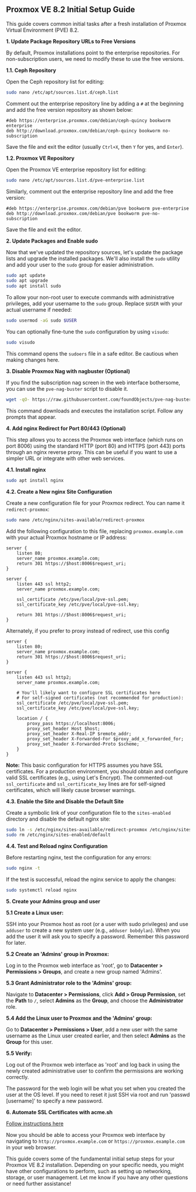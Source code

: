 ## Proxmox VE 8.2 Initial Setup Guide

This guide covers common initial tasks after a fresh installation of Proxmox Virtual Environment (PVE) 8.2.

**1. Update Package Repository URLs to Free Versions**

By default, Proxmox installations point to the enterprise repositories. For non-subscription users, we need to modify these to use the free versions.

**1.1. Ceph Repository**

Open the Ceph repository list for editing:

```bash
sudo nano /etc/apt/sources.list.d/ceph.list
```

Comment out the enterprise repository line by adding a `#` at the beginning and add the free version repository as shown below:

```
#deb https://enterprise.proxmox.com/debian/ceph-quincy bookworm enterprise
deb http://download.proxmox.com/debian/ceph-quincy bookworm no-subscription
```

Save the file and exit the editor (usually `Ctrl+X`, then `Y` for yes, and `Enter`).

**1.2. Proxmox VE Repository**

Open the Proxmox VE enterprise repository list for editing:

```bash
sudo nano /etc/apt/sources.list.d/pve-enterprise.list
```

Similarly, comment out the enterprise repository line and add the free version:

```
#deb https://enterprise.proxmox.com/debian/pve bookworm pve-enterprise
deb http://download.proxmox.com/debian/pve bookworm pve-no-subscription
```

Save the file and exit the editor.

**2. Update Packages and Enable sudo**

Now that we've updated the repository sources, let's update the package lists and upgrade the installed packages. We'll also install the `sudo` utility and add your user to the `sudo` group for easier administration.

```bash
sudo apt update
sudo apt upgrade
sudo apt install sudo
```

To allow your non-root user to execute commands with administrative privileges, add your username to the `sudo` group. Replace `$USER` with your actual username if needed:

```bash
sudo usermod -aG sudo $USER
```

You can optionally fine-tune the `sudo` configuration by using `visudo`:

```bash
sudo visudo
```

This command opens the `sudoers` file in a safe editor. Be cautious when making changes here.

**3. Disable Proxmox Nag with nagbuster (Optional)**

If you find the subscription nag screen in the web interface bothersome, you can use the `pve-nag-buster` script to disable it.

```bash
wget -qO- https://raw.githubusercontent.com/foundObjects/pve-nag-buster/master/install.sh | sudo bash
```

This command downloads and executes the installation script. Follow any prompts that appear.

**4. Add nginx Redirect for Port 80/443 (Optional)**

This step allows you to access the Proxmox web interface (which runs on port 8006) using the standard HTTP (port 80) and HTTPS (port 443) ports through an nginx reverse proxy. This can be useful if you want to use a simpler URL or integrate with other web services.

**4.1. Install nginx**

```bash
sudo apt install nginx
```

**4.2. Create a New nginx Site Configuration**

Create a new configuration file for your Proxmox redirect. You can name it `redirect-proxmox`:

```bash
sudo nano /etc/nginx/sites-available/redirect-proxmox
```

Add the following configuration to this file, replacing `proxmox.example.com` with your actual Proxmox hostname or IP address:

```nginx
server {
    listen 80;
    server_name proxmox.example.com;
    return 301 https://$host:8006$request_uri;
}

server {
    listen 443 ssl http2;
    server_name proxmox.example.com;

    ssl_certificate /etc/pve/local/pve-ssl.pem;
    ssl_certificate_key /etc/pve/local/pve-ssl.key;

    return 301 https://$host:8006$request_uri;
}
```

Alternately, if you prefer to proxy instead of redirect, use this config 

```nginx
server {
    listen 80;
    server_name proxmox.example.com;
    return 301 https://$host:8006$request_uri;
}

server {
    listen 443 ssl http2;
    server_name proxmox.example.com;

    # You'll likely want to configure SSL certificates here
    # For self-signed certificates (not recommended for production):
    ssl_certificate /etc/pve/local/pve-ssl.pem;
    ssl_certificate_key /etc/pve/local/pve-ssl.key;

    location / {
        proxy_pass https://localhost:8006;
        proxy_set_header Host $host;
        proxy_set_header X-Real-IP $remote_addr;
        proxy_set_header X-Forwarded-For $proxy_add_x_forwarded_for;
        proxy_set_header X-Forwarded-Proto $scheme;
    }
}
```

**Note:** This basic configuration for HTTPS assumes you have SSL certificates. For a production environment, you should obtain and configure valid SSL certificates (e.g., using Let's Encrypt). The commented-out `ssl_certificate` and `ssl_certificate_key` lines are for self-signed certificates, which will likely cause browser warnings.

**4.3. Enable the Site and Disable the Default Site**

Create a symbolic link of your configuration file to the `sites-enabled` directory and disable the default nginx site:

```bash
sudo ln -s /etc/nginx/sites-available/redirect-proxmox /etc/nginx/sites-enabled/
sudo rm /etc/nginx/sites-enabled/default
```

**4.4. Test and Reload nginx Configuration**

Before restarting nginx, test the configuration for any errors:

```bash
sudo nginx -t
```

If the test is successful, reload the nginx service to apply the changes:

```bash
sudo systemctl reload nginx
```

**5. Create your Admins group and user**

**5.1 Create a Linux user:** 

SSH into your Proxmox host as root (or a user with sudo privileges) and use `adduser` to create a new system user (e.g., `adduser bobdylan`). When you add the user it will ask you to specify a password. Remember this password for later.

**5.2 Create an 'Admins' group in Proxmox:**

Log in to the Proxmox web interface as 'root', go to **Datacenter > Permissions > Groups**, and create a new group named 'Admins'.

**5.3 Grant Administrator role to the 'Admins' group:**

Navigate to **Datacenter > Permissions**, click **Add > Group Permission**, set the **Path** to `/`, select **Admins** as the **Group**, and choose the **Administrator** role.

**5.4 Add the Linux user to Proxmox and the 'Admins' group:**

Go to **Datacenter > Permissions > User**, add a new user with the same username as the Linux user created earlier, and then select **Admins** as the **Group** for this user.

**5.5 Verify:**

Log out of the Proxmox web interface as 'root' and log back in using the newly created administrative user to confirm the permissions are working correctly.

The password for the web login will be what you set when you created the user at the OS level. If you need to reset it just SSH via root and run 'passwd [username]' to specify a new password.

**6. Automate SSL Certificates with acme.sh**

[Follow instructions here](./proxmox-certs-with-acme.sh.md)

Now you should be able to access your Proxmox web interface by navigating to `http://proxmox.example.com` or `https://proxmox.example.com` in your web browser.

This guide covers some of the fundamental initial setup steps for your Proxmox VE 8.2 installation. Depending on your specific needs, you might have other configurations to perform, such as setting up networking, storage, or user management. Let me know if you have any other questions or need further assistance!
